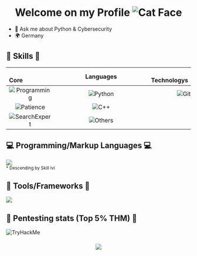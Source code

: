 <h1 align="center">Welcome on my Profile <img src="https://flyff-wiki.gpotato.com.br/images/5/58/Cat_face.gif" alt="Cat Face"> </h1> 

- 💬 Ask me about Python & Cybersecurity
- 🌍 Germany


## 💉 Skills 💉

&nbsp;&nbsp;&nbsp;&nbsp;&nbsp;&nbsp;&nbsp;&nbsp;&nbsp;&nbsp;&nbsp;&nbsp;&nbsp;&nbsp;&nbsp;&nbsp;&nbsp;&nbsp; **Core**&nbsp;&nbsp;&nbsp;&nbsp;&nbsp;&nbsp;&nbsp;&nbsp;&nbsp;&nbsp;&nbsp;&nbsp;&nbsp;&nbsp;&nbsp;&nbsp;&nbsp;&nbsp;| &nbsp;&nbsp;&nbsp;&nbsp;&nbsp;&nbsp;&nbsp;&nbsp;&nbsp;&nbsp;&nbsp;&nbsp;&nbsp;&nbsp;&nbsp;&nbsp;&nbsp;&nbsp;**Languages**&nbsp;&nbsp;&nbsp;&nbsp;&nbsp;&nbsp;&nbsp;&nbsp;&nbsp;&nbsp;&nbsp;&nbsp;&nbsp;&nbsp;&nbsp;&nbsp;&nbsp;&nbsp;| &nbsp;&nbsp;&nbsp;&nbsp;&nbsp;&nbsp;&nbsp;&nbsp;&nbsp;&nbsp;&nbsp;&nbsp;&nbsp;&nbsp;&nbsp;&nbsp;&nbsp;&nbsp; **Technologys**&nbsp;&nbsp;&nbsp;&nbsp;&nbsp;&nbsp;&nbsp;&nbsp;&nbsp;&nbsp;&nbsp;&nbsp;&nbsp;&nbsp;&nbsp;&nbsp;&nbsp;&nbsp;| **Misc**
:-----------------:|:------------------------------------:|:----------------:|:----------------:  
![Programming](https://img.shields.io/badge/Programming-OK-orange) | ![Python](https://img.shields.io/badge/Python-Expert-brightgreen) | ![Git](https://img.shields.io/badge/Git-Good-orange) | ![Speaking](https://img.shields.io/badge/Speaking-Expert-brightgreen)  
![Patience](https://img.shields.io/badge/Patience-Tireless-brightgreen) | ![C++](https://img.shields.io/badge/C++-Good-orange) | | ![CyberSec](https://img.shields.io/badge/Cyber_Security-Good-orange)  
![SearchExpert](https://img.shields.io/badge/Searching-Good-brightgreen) | ![Others](https://img.shields.io/badge/Others_mentioned-Ok-yellow) | | ![ReverseEngineering](https://img.shields.io/badge/Reverse_Engineering-Ok-yellow)  



<h2 align="left">💻 Programming/Markup Languages 💻</h2>
<p align="left">
  <a href="https://skillicons.dev">
    <img src="https://skillicons.dev/icons?i=py,cpp,cs,php,mysql,html,css,md" /> <br>
  </a>
  <small>* Descending by Skill lvl</small>
</p>

<h2 align="left">🧰 Tools/Frameworks 🧰</h2>

<p align="left">
  <a href="https://skillicons.dev">
    <img src="https://skillicons.dev/icons?i=github,git" />
  </a>
</p>

<h2>💉 Pentesting stats (Top 5% THM) 💉</h2>
 <img src="https://tryhackme-badges.s3.amazonaws.com/0x10100111001.png" alt="TryHackMe">


<h3 align="center">
    <img src="https://readme-typing-svg.herokuapp.com/?font=Righteous&size=25&center=true&vCenter=true&width=500&height=70&duration=4000&lines=Thanks+for+visiting!+✌️;">
</h3>

